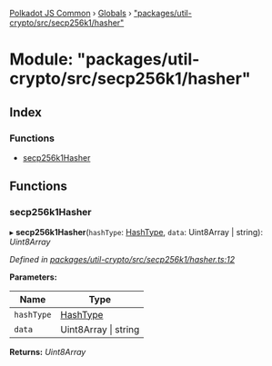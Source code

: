 [Polkadot JS Common](../README.md) › [Globals](../globals.md) › ["packages/util-crypto/src/secp256k1/hasher"](_packages_util_crypto_src_secp256k1_hasher_.md)

# Module: "packages/util-crypto/src/secp256k1/hasher"

## Index

### Functions

* [secp256k1Hasher](_packages_util_crypto_src_secp256k1_hasher_.md#secp256k1hasher)

## Functions

###  secp256k1Hasher

▸ **secp256k1Hasher**(`hashType`: [HashType](_packages_util_crypto_src_secp256k1_types_.md#hashtype), `data`: Uint8Array | string): *Uint8Array*

*Defined in [packages/util-crypto/src/secp256k1/hasher.ts:12](https://github.com/polkadot-js/common/blob/27ae1186/packages/util-crypto/src/secp256k1/hasher.ts#L12)*

**Parameters:**

Name | Type |
------ | ------ |
`hashType` | [HashType](_packages_util_crypto_src_secp256k1_types_.md#hashtype) |
`data` | Uint8Array &#124; string |

**Returns:** *Uint8Array*
